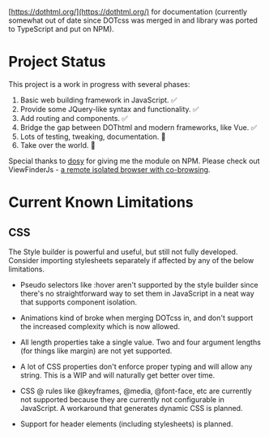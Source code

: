 [https://dothtml.org/](https://dothtml.org/) for documentation (currently somewhat out of date since DOTcss was merged in and library was ported to TypeScript and put on NPM).

# Project Status

This project is a work in progress with several phases: 

1. Basic web building framework in JavaScript. ✅
2. Provide some JQuery-like syntax and functionality. ✅
3. Add routing and components. ✅
4. Bridge the gap between DOThtml and modern frameworks, like Vue. ✅
5. Lots of testing, tweaking, documentation. 🔲
6. Take over the world. 🔲

Special thanks to [dosy](https://www.npmjs.com/~dosy) for giving me the module on NPM. Please check out ViewFinderJs - [a remote isolated browser with co-browsing](https://github.com/i5ik/ViewFinderJS).

# Current Known Limitations

## CSS
The Style builder is powerful and useful, but still not fully developed. Consider importing stylesheets separately if affected by any of the below limitations.
- Pseudo selectors like :hover aren't supported by the style builder since there's no straightforward way to set them in JavaScript in a neat way that supports component isolation.
- Animations kind of broke when merging DOTcss in, and don't support the increased complexity which is now allowed.
- All length properties take a single value. Two and four argument lengths (for things like margin) are not yet supported. 
- A lot of CSS properties don't enforce proper typing and will allow any string. This is a WIP and will naturally get better over time.
- CSS @ rules like @keyframes, @media, @font-face, etc are currently not supported because they are currently not configurable in JavaScript. A workaround that generates dynamic CSS is planned.

- Support for header elements (including stylesheets) is planned.
